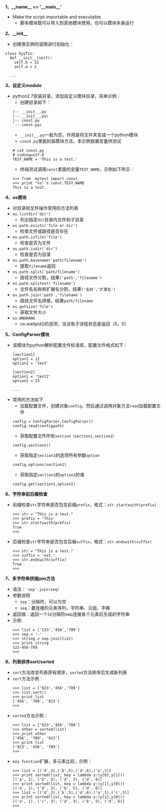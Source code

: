 **1、\_\_name\_\_ == '\_\_main\_\_'**
- Make the script importable and executable.
  -  脚本模块既可以导入到其他模块使用，也可以模块本身运行
 
**2、\_\_init\_\_**
-  创建类实例时调用进行初始化：
  ```
  class XyyTzz:
    def __init__(self):
      self.b = 12
      self.a = 2
    
    ...
  ```
  
**3、自定义module**
- python2.7安装目录，添加自定义模块目录，简单示例：
  - 创建目录如下：
  ```
  |-- __init__.py       
  |-- __init__.pyc
  |-- const.py
  `-- const.pyc
  ```
  - `__init__.py`一般为空，作用是将文件夹变成一个python模块
  - `const.py`里面封装模块方法，本示例放置变量供测试
  ```
  # cat const.py
  # coding=utf-8
  TEST_NAME = 'This is a test.'
  ```
  - 终端测试调用`const`里面的变量`TEST_NAME`，示例如下所示：
  ```
  >>> from  mytest import const
  >>> print "%s" % const.TEST_NAME
  This is a test.
  ```
  
**4、os模块**
- 对目录和文件操作常用的方法列表
- `os.listdir('dir')`
  - 列出指定`dir`目录内文件和子目录
- `os.path.exists('file or dir')`
  - 检查文件或路径是否存在
- `os.path.isfile('file')`
  - 检查是否为文件
- `os.path.isdir('dir')`
  - 检查是否为目录
- `os.path.basename('path/filename')`
  - 提取`filename`返回
- `os.path.split('path/filename')`
  - 路径文件分割，结果`('path','filename')`
- `os.path.splitext('filename')`
  - 文件名名称和扩展名分割，结果`('名称','扩展名')`
- `os.path.join('path','filename')`
  - 路径文件名拼接，结果`path/filename`
- `os.getsize('file')`
  - 获取文件大小
- `os.WNOHANG`
  - os.waitpid()的选项，当没有子进程状态是返回（0，0）
  
**5、ConfigParser模块**
- 该模块为python解析配置文件标准库，配置文件格式如下：
  ```
  [section1]
  option1 = 12
  option2 = 'test'
  
  [section2]
  option1 = 'test2'
  option2 = 23
  
  ...
  ```
- 常用的方法如下
  - 加载配置文件，创建对象`config`，然后通过调用对象方法`read`加载配置文件
  ```
  config = ConfigParser.ConfigParser()
  config.read(configpath)
  ```
  - 获取配置文件所有`section（section1,section2）`
  ```
  config.sections()
  ```
  - 获取指定`section1`的选项所有参数`option`
  ```
  config.options(section1)
  ```
  - 获取指定`section1`的`option1`的值
  ```
  config.get(section1,option1)
  ```

**6、字符串前后缀检查**
- 前缀检查`str`字符串是否包含前缀`prefix`，格式：`str.startswith(prefix)`
  ```
  >>> str = "This is a test."
  >>> prefix = 'This'
  >>> str.startswith(prefix)
  True
  >>>
  ```
- 后缀检查`str`字符串是否包含后缀`suffix`，格式：`str.endswith(suffix)`
  ```
  >>> str = "This is a test."
  >>> suffix = 'est.'
  >>> str.endswith(suffix)
  True
  >>>
  ```

**7、多字符串拼接join方法**
- 语法：`'sep'.join(seq)`
- 参数说明
  - `sep`：分隔符，可以为空
  - `seq`：要连接的元素序列、字符串、元组、字典
- 返回值：返回一个以分隔符sep连接各个元素后生成的字符串
- 示例
  ```
  >>> list = ['123','456','789']
  >>> sep = '-'
  >>> string = sep.join(list)
  >>> print string 
  123-456-789
  >>>
  ```
  
**8、列表排序sort/sorted**
- `sort`方法改变列表原有顺序，`sorted`方法排序后生成新列表
- `sort`方法示例：
  ```
  >>> list = ['923','456','789']
  >>> list.sort()
  >>> print list
  ['456', '789', '923']
  >>>
  ```
- `sorted`方法示例：
  ```
  >>> list = ['923','456','789']
  >>> other = sorted(list)
  >>> print other
  ['456', '789', '923']
  >>> print list
  ['923', '456', '789']
  >>>
  ```
- `key function`扩展，多元素比较，示例：
  ```
  >>> list = [('d',3),('b',5),('d',6),('a',1)]
  >>> print sorted(list, key = lambda y:(y[0],y[1]))
  [('a', 1), ('b', 5), ('d', 3), ('d', 6)]
  >>> print sorted(list, key = lambda y:(y[1],y[0]))
  [('a', 1), ('d', 3), ('b', 5), ('d', 6)]
  >>> list = [('d',3),('b',5),('d',6),('a',1),('c',3)]
  >>> print sorted(list, key = lambda y:(y[1],y[0]))
  [('a', 1), ('c', 3), ('d', 3), ('b', 5), ('d', 6)]
  >>>
  ```

